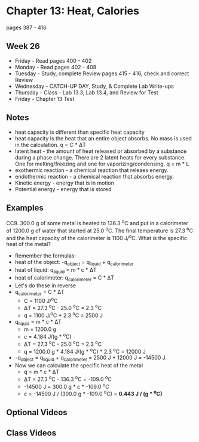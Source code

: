 # Chapter 13:  Heat, Calories

pages 387 - 416

## Week 26

- Friday - Read pages 400 - 402
- Monday - Read pages 402 - 408
- Tuesday - Study, complete Review pages 415 - 416, check and correct Review
- Wednesday - CATCH-UP DAY, Study, & Complete Lab Write-ups
- Thursday - Class - Lab 13.3, Lab 13.4, and Review for Test
- Friday - Chapter 13 Test 

## Notes

- heat capacity is different than specific heat capacity
- heat capacity is the heat that an entire object absorbs. No mass is used in the calculation. q = C * &#916;T
- latent heat - the amount of heat released or absorbed by a substance during a phase change.  There are 2 latent heats for every substance. One for melting/freezing and one for vaporizing/condensing. q = m * L
- exothermic reaction - a chemical reaction that releaes energy.
- endothermic reaction - a chemical reaction that absorbs energy.
- Kinetic energy - energy that is in motion
- Potential energy - energy that is stored

## Examples

CC9. 300.0 g of some metal is heated to 136.3 <sup>o</sup>C and put in a calorimeter of 1200.0 g of water that started at 25.0 <sup>o</sup>C. The final temperature is 27.3 <sup>o</sup>C  and the heat capacity of the calorimeter is 1100 J/<sup>o</sup>C. What is the specific heat of the metal?
- Remember the formulas: 
- heat of the object: -q<sub>object</sub> = q<sub>liquid</sub> + q<sub>calorimeter</sub>
- heat of liquid: q<sub>liquid</sub> = m * c * &#916;T
- heat of calorimeter: q<sub>calorimeter</sub> = C * &#916;T
- Let's do these in reverse
- q<sub>calorimeter</sub> = C * &#916;T
  - C = 1100 J/<sup>o</sup>C
  - &#916;T = 27.3 <sup>o</sup>C - 25.0 <sup>o</sup>C = 2.3 <sup>o</sup>C
  - q = 1100 J/<sup>o</sup>C * 2.3 <sup>o</sup>C = 2500 J
- q<sub>liquid</sub> = m * c * &#916;T
  - m = 1200.0 g
  - c = 4.184 J/(g * <sup>o</sup>C)
  - &#916;T = 27.3 <sup>o</sup>C - 25.0 <sup>o</sup>C = 2.3 <sup>o</sup>C
  - q = 1200.0 g * 4.184 J/(g * <sup>o</sup>C) * 2.3 <sup>o</sup>C = 12000 J
- -q<sub>object</sub> = q<sub>liquid</sub> + q<sub>calorimeter</sub> = 2500 J + 12000 J = -14500 J
- Now we can calculate the specific heat of the metal
  - q = m * c * &#916;T
  - &#916;T = 27.3 <sup>o</sup>C - 136.3 <sup>o</sup>C = -109.0 <sup>o</sup>C
  - -14500 J = 300.0 g * c * -109.0 <sup>o</sup>C 
  - c = -14500 J / (300.0 g * -109.0 <sup>o</sup>C) = **0.443 J / (g * <sup>o</sup>C)**

## Optional Videos

## Class Videos
